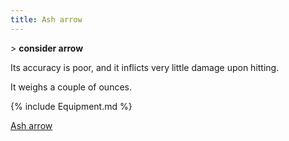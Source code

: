 ```yaml
---
title: Ash arrow
---
```


\> **consider arrow**

Its accuracy is poor, and it inflicts very little damage upon hitting.

It weighs a couple of ounces.

{% include Equipment.md %}

[Ash arrow](Category:_Ammunition "wikilink")